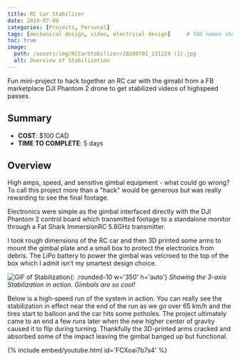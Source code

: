 ```yaml
---
title: RC Car Stabilizer
date: 2019-07-09 
categories: [Projects, Personal]
tags: [mechanical design, video, electrical design]     # TAG names should always be lowercase
toc: true
image:
  path: /assets/img/RCCarStabilizer/20200701_131224 (1).jpg  
  alt: Overview of Stabilization
---
```


Fun mini-project to hack together an RC car with the gimabl from a FB marketplace DJI Phantom 2 drone to get stabilized videos of highspeed passes. 

## Summary
- **COST**:  $100 CAD
- **TIME TO COMPLETE**: 5 days

## Overview

High amps, speed, and sensitive gimbal equipment - what could go wrong? To call this project more than a "hack" would be generous but was really rewarding to see the final footage.


Electronics were simple as the gimbal interfaced directly with the DJI Phantom 2 control board which transmitted footage to a standalone monitor through a Fat Shark ImmersionRC 5.8GHz transmitter.


I took rough dimensions of the RC car and then 3D printed some arms to mount the gimbal plate and a small box to protect the electronics from debris. The LiPo battery to power the gimbal was velcroed to the top of the box which I admit isn't my smartest design choice.


![GIF of Stabilization](/assets/img/RCCarStabilizer/ezgif.com-video-to-gif%20(5).gif){: .rounded-10 w='350' h='auto'}
_Showing the 3-axis Stabilization in action. Gimbals are so cool!_


Below is a high-speed run of the system in action. You can really see the stabilization in effect near the end of the run as we go over 65 km/h and the tires start to balloon and the car hits some potholes. The project ultimately came to an end a few runs later when the new higher center of gravity caused it to flip during turning. Thankfully the 3D-printed arms cracked and absorbed some of the impact leaving the gimbal banged up but functional.

{% include embed/youtube.html id='FCXoai7b7s4' %}